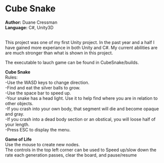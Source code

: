 # Cube Snake
<b>Author:</b> Duane Cressman</br>
<b>Language:</b> C#, Unity3D</br></br>

This project was one of my first Unity project. In the past year and a half I have gained more experiance in both Unity and C#. My current abilities are are much stronger than what is shown in this project. 

The executable to lauch game can be found in CubeSnake/builds.

  <b>Cube Snake</b></br>
  Rules: </br>-Use the WASD keys to change direction.</br>
  -Find and eat the silver balls to grow.</br>
  -Use the space bar to speed up.</br>
  -Your snake has a head light. Use it to help find where you are in relation to other objects.</br>
  -If you crash into your own body, that segment will die and become opaque and gray.</br>
  -If you crash into a dead body section or an obstical, you will loose half of your length.</br>
  -Press ESC to display the menu.</br>

  <b>Game of Life</b></br>
  Use the mouse to create new nodes. </br>
  The controls in the top left corner can be used to Speed up/slow down the rate each generation passes, clear the board, and pause/resume</br>
